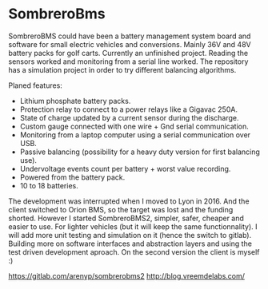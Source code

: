 # SombreroBms

SombreroBMS could have been a battery management system board and software for small electric vehicles and conversions. Mainly 36V and 48V battery packs for golf carts.
Currently an unfinished project. Reading the sensors worked and monitoring from a serial line worked. The repository has a simulation project in order to try different balancing algorithms.

Planed features:

- Lithium phosphate battery packs.
- Protection relay to connect to a power relays like a Gigavac 250A.
- State of charge updated by a current sensor during the discharge.
- Custom gauge connected with one wire + Gnd serial communication.
- Monitoring from a laptop computer using a serial communication over USB.
- Passive balancing (possibility for a heavy duty version for first balancing use).
- Undervoltage events count per battery + worst value recording.
- Powered from the battery pack.
- 10 to 18 batteries.

The development was interrupted when I moved to Lyon in 2016. And the client switched to Orion BMS, so the target was lost and the funding shorted.
However I started SombreroBMS2, simpler, safer, cheaper and easier to use. For lighter vehicles (but it will keep the same functionnality).
I will add more unit testing and simulation on it (hence the switch to gitlab). Building more on software interfaces and abstraction layers and using the test driven development aproach.
On the second version the client is myself :)

https://gitlab.com/arenyp/sombrerobms2
http://blog.vreemdelabs.com/


